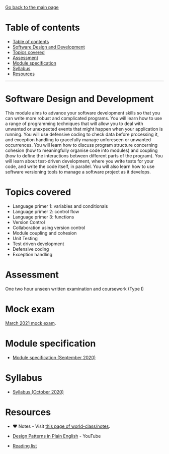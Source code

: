 [Go back to the main page](../../../README.md)

# Table of contents

* [Table of contents](#table-of-contents)
* [Software Design and Development](#software-design-and-development)
* [Topics covered](#topics-covered)
* [Assessment](#assessment)
* [Module specification](#module-specification)
* [Syllabus](#syllabus)
* [Resources](#resources)

---

# Software Design and Development

This module aims to advance your software development skills so that
you can write more robust and complicated programs. You will learn
how to use a range of programming techniques that will allow you to
deal with unwanted or unexpected events that might happen when your
application is running. You will use defensive coding to check data
before processing it, and exception handling to gracefully manage
unforeseen or unwanted occurrences. You will learn how to discuss
program structure concerning cohesion (how to meaningfully organise
code into modules) and coupling (how to define the interactions
between different parts of the program). You will learn about
test-driven development, where you write tests for your code, and
write the code itself, in parallel. You will also learn how to use
software versioning tools to manage a software project as it develops.

# Topics covered

- Language primer 1: variables and conditionals
- Language primer 2: control flow
- Language primer 3: functions
- Version Control
- Collaboration using version control
- Module coupling and cohesion
- Unit Testing
- Test driven development
- Defensive coding
- Exception handling

# Assessment

One two hour unseen written examination and coursework (Type I)

# Mock exam

[March 2021 mock exam](https://github.com/world-class/binary-assets/blob/master/modules/cm2010_sdd/cm2010_SDD_mock_exam.pdf).

# Module specification

- [Module specification (September 2020)](https://github.com/world-class/binary-assets/blob/master/modules/module_specification/CM2010_SDD-Module-Spec.pdf)

# Syllabus

- [Syllabus (October 2020)](https://github.com/world-class/binary-assets/blob/master/modules/syllabi/Syllabus_CM2010_SDD.pdf)

# Resources

- :heart: Notes - Visit [this page of world-class/notes](https://github.com/world-class/notes/tree/master/level-5/software-design-and-development).

- [Design Patterns in Plain English](https://www.youtube.com/watch?v=NU_1StN5Tkk) - YouTube
- [Reading list](./reading_list.md)
